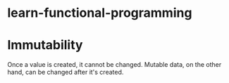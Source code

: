 # learn-functional-programming

# Immutability

Once a value is created, it cannot be changed. Mutable data, on the other hand, can be changed after it's created.
